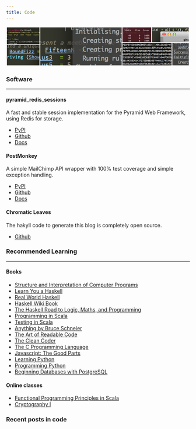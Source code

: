 ```yaml
---
title: Code
---
```


![](/images/CL_banner_code.png)

### Software

-------------------------------

#### pyramid_redis_sessions

A fast and stable session implementation for the Pyramid Web Framework,
using Redis for storage.

* [PyPI](https://pypi.python.org/pypi/pyramid_redis_sessions/)
* [Github](https://github.com/ericrasmussen/pyramid_redis_sessions)
* [Docs](http://pyramid_redis_sessions.readthedocs.org/en/latest/)


#### PostMonkey

A simple MailChimp API wrapper with 100% test coverage and simple exception
handling.

* [PyPI](https://pypi.python.org/pypi/postmonkey/)
* [Github](https://github.com/ericrasmussen/postmonkey)
* [Docs](http://python.chromaticleaves.com/docs/postmonkey/)


#### Chromatic Leaves

The hakyll code to generate this blog is completely open source.

* [Github](https://github.com/ericrasmussen/chromaticleaves)



### Recommended Learning

-------------------------------

#### Books

* [Structure and Interpretation of Computer Programs](http://mitpress.mit.edu/sicp/)
* [Learn You a Haskell](http://learnyouahaskell.com/)
* [Real World Haskell](http://book.realworldhaskell.org/)
* [Haskell Wiki Book](http://en.wikibooks.org/wiki/Haskell)
* [The Haskell Road to Logic, Maths, and Programming](http://homepages.cwi.nl/~jve/HR/)
* [Programming in Scala](http://www.artima.com/pins1ed/)
* [Testing in Scala](http://shop.oreilly.com/product/0636920022602.do)
* [Anything by Bruce Schneier](http://www.schneier.com/)
* [The Art of Readable Code](http://shop.oreilly.com/product/9780596802301.do)
* [The Clean Coder](http://www.amazon.com/Clean-Coder-Conduct-Professional-Programmers/dp/0137081073)
* [The C Programming Language](http://en.wikipedia.org/wiki/The_C_Programming_Language)
* [Javascript: The Good Parts](http://shop.oreilly.com/product/9780596517748.do)
* [Learning Python](http://shop.oreilly.com/product/0636920028154.do)
* [Programming Python](http://shop.oreilly.com/product/9780596158118.do)
* [Beginning Databases with PostgreSQL](http://www.apress.com/databases/postgresql/9781590594780)

#### Online classes

* [Functional Programming Principles in Scala](https://www.coursera.org/course/progfun)
* [Cryptography I](https://www.coursera.org/course/crypto)


### Recent posts in code
